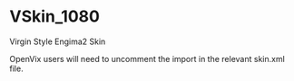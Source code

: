 # VSkin_1080
Virgin Style Engima2 Skin

OpenVix users will need to uncomment the import in the relevant skin.xml file.
